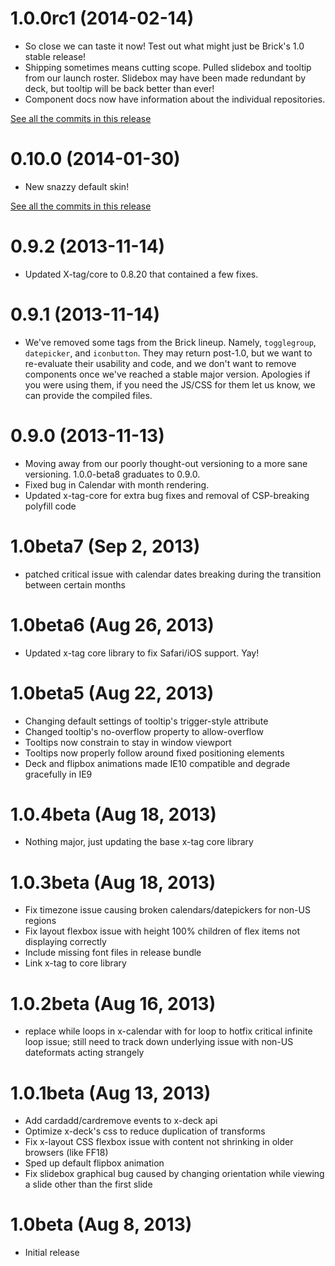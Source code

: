 # 1.0.0rc1 (2014-02-14)

* So close we can taste it now! Test out what might just be Brick's 1.0 stable release!
* Shipping sometimes means cutting scope. Pulled slidebox and tooltip from our launch roster. Slidebox may have been made redundant by deck, but tooltip will be back better than ever!
* Component docs now have information about the individual repositories.

[See all the commits in this release](https://github.com/mozilla/brick/compare/https://github.com/mozilla/brick/compare/0.10.0...1.0.0rc1)


# 0.10.0 (2014-01-30)

* New snazzy default skin!

[See all the commits in this release](https://github.com/mozilla/brick/compare/0.9.2...0.10.0)

# 0.9.2 (2013-11-14)

* Updated X-tag/core to 0.8.20 that contained a few fixes.

# 0.9.1 (2013-11-14)

* We've removed some tags from the Brick lineup. Namely, `togglegroup`, `datepicker`, and `iconbutton`. They may return post-1.0, but we want to re-evaluate their usability and code, and we don't want to remove components once we've reached a stable major version. Apologies if you were using them, if you need the JS/CSS for them let us know, we can provide the compiled files.

# 0.9.0 (2013-11-13)

* Moving away from our poorly thought-out versioning to a more sane versioning. 1.0.0-beta8 graduates to 0.9.0.
* Fixed bug in Calendar with month rendering.
* Updated x-tag-core for extra bug fixes and removal of CSP-breaking polyfill code

# 1.0beta7 (Sep 2, 2013)

* patched critical issue with calendar dates breaking during the transition between certain months

# 1.0beta6 (Aug 26, 2013)

* Updated x-tag core library to fix Safari/iOS support. Yay!

# 1.0beta5 (Aug 22, 2013)

* Changing default settings of tooltip's trigger-style attribute
* Changed tooltip's no-overflow property to allow-overflow
* Tooltips now constrain to stay in window viewport
* Tooltips now properly follow around fixed positioning elements
* Deck and flipbox animations made IE10 compatible and degrade gracefully in IE9

# 1.0.4beta (Aug 18, 2013)

* Nothing major, just updating the base x-tag core library

# 1.0.3beta (Aug 18, 2013)

* Fix timezone issue causing broken calendars/datepickers for non-US regions
* Fix layout flexbox issue with height 100% children of flex items not displaying correctly
* Include missing font files in release bundle
* Link x-tag to core library

# 1.0.2beta (Aug 16, 2013)

* replace while loops in x-calendar with for loop to hotfix critical infinite loop issue; still need to track down underlying issue with non-US dateformats acting strangely

# 1.0.1beta (Aug 13, 2013)

* Add cardadd/cardremove events to x-deck api
* Optimize x-deck's css to reduce duplication of transforms
* Fix x-layout CSS flexbox issue with content not shrinking in older browsers (like FF18)
* Sped up default flipbox animation
* Fix slidebox graphical bug caused by changing orientation while viewing a slide other than the first slide

# 1.0beta (Aug 8, 2013)

* Initial release
